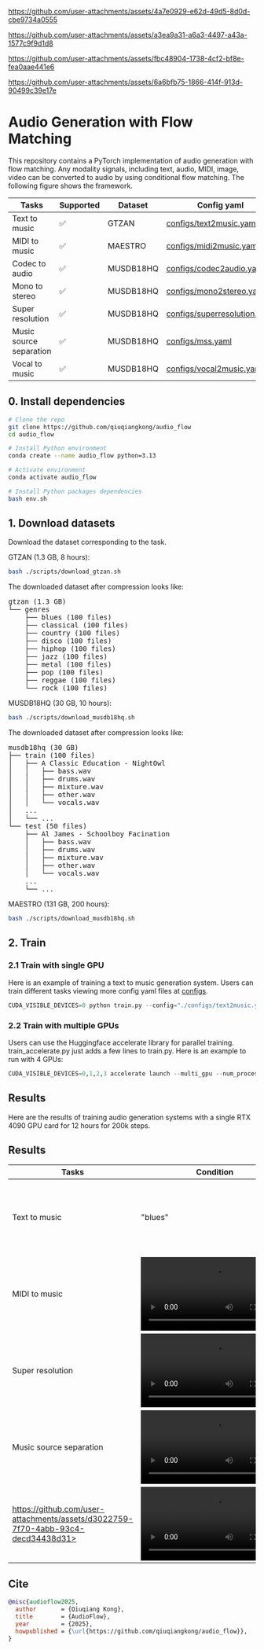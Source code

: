 
https://github.com/user-attachments/assets/4a7e0929-e62d-49d5-8d0d-cbe9734a0555

https://github.com/user-attachments/assets/a3ea9a31-a6a3-4497-a43a-1577c9f9d1d8

https://github.com/user-attachments/assets/fbc48904-1738-4cf2-bf8e-fea0aae441e6

https://github.com/user-attachments/assets/6a6bfb75-1866-414f-913d-90499c39e17e
# Audio Generation with Flow Matching

This repository contains a PyTorch implementation of audio generation with flow matching. Any modality signals, including text, audio, MIDI, image, video can be converted to audio by using conditional flow matching. The following figure shows the framework.

| Tasks                   | Supported    | Dataset    | Config yaml                                                  |
|-------------------------|--------------|------------|--------------------------------------------------------------|
| Text to music           | ✅           | GTZAN      | [configs/text2music.yaml](configs/text2music.yaml)           |
| MIDI to music           | ✅           | MAESTRO    | [configs/midi2music.yaml](configs/midi2music.yaml)           |
| Codec to audio          | ✅           | MUSDB18HQ  | [configs/codec2audio.yaml](configs/codec2audio.yaml)         |
| Mono to stereo          | ✅           | MUSDB18HQ  | [configs/mono2stereo.yaml](configs/mono2stereo.yaml)         |
| Super resolution        | ✅           | MUSDB18HQ  | [configs/superresolution.yaml](configs/superresolution.yaml) |
| Music source separation | ✅           | MUSDB18HQ  | [configs/mss.yaml](configs/mss.yaml)                         |
| Vocal to music          | ✅           | MUSDB18HQ  | [configs/vocal2music.yaml](configs/vocal2music.yaml)         |


## 0. Install dependencies

```bash
# Clone the repo
git clone https://github.com/qiuqiangkong/audio_flow
cd audio_flow

# Install Python environment
conda create --name audio_flow python=3.13

# Activate environment
conda activate audio_flow

# Install Python packages dependencies
bash env.sh
```

## 1. Download datasets

Download the dataset corresponding to the task. 

GTZAN (1.3 GB, 8 hours):

```bash
bash ./scripts/download_gtzan.sh
```

The downloaded dataset after compression looks like:

<pre>
gtzan (1.3 GB)
└── genres
    ├── blues (100 files)
    ├── classical (100 files)
    ├── country (100 files)
    ├── disco (100 files)
    ├── hiphop (100 files)
    ├── jazz (100 files)
    ├── metal (100 files)
    ├── pop (100 files)
    ├── reggae (100 files)
    └── rock (100 files)
</pre>

MUSDB18HQ (30 GB, 10 hours):

```bash
bash ./scripts/download_musdb18hq.sh
```

The downloaded dataset after compression looks like:

<pre>
musdb18hq (30 GB)
├── train (100 files)
│   ├── A Classic Education - NightOwl
│   │   ├── bass.wav
│   │   ├── drums.wav
│   │   ├── mixture.wav
│   │   ├── other.wav
│   │   └── vocals.wav
│   ... 
│   └── ...
└── test (50 files)
    ├── Al James - Schoolboy Facination
    │   ├── bass.wav
    │   ├── drums.wav
    │   ├── mixture.wav
    │   ├── other.wav
    │   └── vocals.wav
    ... 
    └── ...
</pre>

MAESTRO (131 GB, 200 hours):

```bash
bash ./scripts/download_musdb18hq.sh
```

## 2. Train

### 2.1 Train with single GPU

Here is an example of training a text to music generation system. Users can train different tasks viewing more config yaml files at [configs](configs).

```python
CUDA_VISIBLE_DEVICES=0 python train.py --config="./configs/text2music.yaml"
```

### 2.2 Train with multiple GPUs

Users can use the Huggingface accelerate library for parallel training. train_accelerate.py just adds a few lines to train.py. Here is an example to run with 4 GPUs:

```python
CUDA_VISIBLE_DEVICES=0,1,2,3 accelerate launch --multi_gpu --num_processes 4 train_accelerate.py --config="./configs/text2music.yaml"
```

## Results

Here are the results of training audio generation systems with a single RTX 4090 GPU card for 12 hours for 200k steps.

## Results

| Tasks                   | Condition    | Generated audio | Ground truth |
|-------------------------|--------------|-----------------|--------------|
| Text to music           | "blues"      | <video src=https://github.com/user-attachments/assets/1a62cb11-fdec-445a-a38c-3f5d9f82748e autoplay controls></video> | N.A.         |
| MIDI to music           | <video src=https://github.com/user-attachments/assets/81ce572a-f0da-4b69-bdd3-5be9d0c3e4d5> | <video src=https://github.com/user-attachments/assets/5f21234e-dc02-4b2a-b0f2-43d9d24d5775> | <video src=https://github.com/user-attachments/assets/6cecccd7-31f7-43da-a601-9cfc4e7e617f> |
| Super resolution        | <video src=https://github.com/user-attachments/assets/47d4428f-cdb5-400a-9257-15679f4de86f> | <video src=https://github.com/user-attachments/assets/13021a63-7530-49b7-b897-09a3bd004b10> | <video src=https://github.com/user-attachments/assets/b8330d99-2b58-4c98-b66e-ef2f265fe6ad> |
| Music source separation | <video src=https://github.com/user-attachments/assets/26a37757-ea88-4ab6-bab4-6dd3d1ac716c> | <video src=
https://github.com/user-attachments/assets/d3022759-7f70-4abb-93c4-decd34438d31> | <video src=https://github.com/user-attachments/assets/45e32fb7-7210-4399-9079-be4991498ede> |


## Cite

```bibtex
@misc{audioflow2025,
  author       = {Qiuqiang Kong},
  title        = {AudioFlow},
  year         = {2025},
  howpublished = {\url{https://github.com/qiuqiangkong/audio_flow}},
}
```
